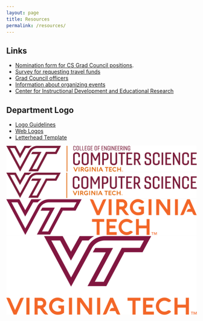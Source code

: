 ```yaml
---
layout: page
title: Resources
permalink: /resources/
---
```


## Links

* [Nomination form for CS Grad Council positions](https://goo.gl/forms/RrUwcIDPgUFHJak82).
* [Survey for requesting travel funds](https://virginiatech.qualtrics.com/SE/?SID=SV_dgLcRAZnEDAnH2l)
* [Grad Council officers](/Officers/)
* [Information about organizing events](/events/organizing-an-event)
* [Center for Instructional Development and Educational Research](/cider/)

## Department Logo

* [Logo Guidelines](https://vt.edu/brand/resources/logo-guidelines.html)
* [Web Logos](https://vt.edu/brand/resources/downloads.html)
* [Letterhead Template](https://www.overleaf.com/latex/templates/virginia-tech-letterhead-template/wgzftxptdjrd)

<img src='/assets/logos/vt_inline_ce_computer_science.png'/>
<img src='/assets/logos/vt_inline_computer_science.png'/>
<img src='/assets/logos/vt_logo_inline.png'/>
<img src='/assets/logos/vt_logo.png'/>
